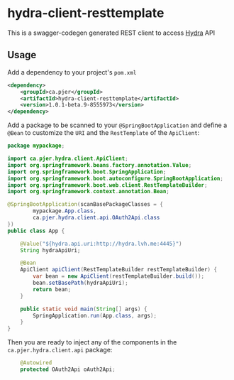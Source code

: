 # hydra-client-resttemplate

This is a swagger-codegen generated REST client to access [Hydra](https://github.com/ory/hydra) API

## Usage

Add a dependency to your project's `pom.xml` 

```xml
<dependency>
    <groupId>ca.pjer</groupId>
    <artifactId>hydra-client-resttemplate</artifactId>
    <version>1.0.1-beta.9-8555973</version>
</dependency>
```

Add a package to be scanned to your `@SpringBootApplication` and define a `@Bean` to customize the `URI` and the `RestTemplate` of the `ApiClient`:

```java
package mypackage;

import ca.pjer.hydra.client.ApiClient;
import org.springframework.beans.factory.annotation.Value;
import org.springframework.boot.SpringApplication;
import org.springframework.boot.autoconfigure.SpringBootApplication;
import org.springframework.boot.web.client.RestTemplateBuilder;
import org.springframework.context.annotation.Bean;

@SpringBootApplication(scanBasePackageClasses = {
        mypackage.App.class,
        ca.pjer.hydra.client.api.OAuth2Api.class
})
public class App {

    @Value("${hydra.api.uri:http://hydra.lvh.me:4445}")
    String hydraApiUri;

    @Bean
    ApiClient apiClient(RestTemplateBuilder restTemplateBuilder) {
        var bean = new ApiClient(restTemplateBuilder.build());
        bean.setBasePath(hydraApiUri);
        return bean;
    }

    public static void main(String[] args) {
        SpringApplication.run(App.class, args);
    }
}
```

Then you are ready to inject any of the components in the `ca.pjer.hydra.client.api` package:

```java
    @Autowired
    protected OAuth2Api oAuth2Api;
```
